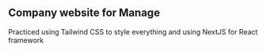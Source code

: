 ## Company website for Manage

Practiced using Tailwind CSS to style everything and using NextJS for React framework
